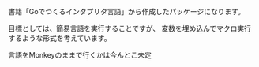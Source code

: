 書籍「Goでつくるインタプリタ言語」から作成したパッケージになります。

目標としては、簡易言語を実行することですが、
変数を埋め込んでマクロ実行するような形式を考えています。

言語をMonkeyのままで行くかは今んとこ未定
